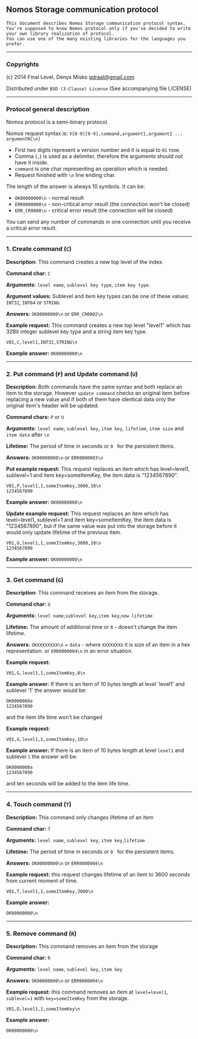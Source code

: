 ## Nomos Storage communication protocol
    This document describes Nomos Storage communication protocol syntax.
    You're supposed to know Nomos protocol only if you've decided to write your own library realization of protocol.
    You can use one of the many existing libraries for the languages you prefer.

***
### Copyrights

(c) 2014 Final Level, Denys Misko <gdraal@gmail.com>

Distributed under `BSD (3-Clause) License` (See accompanying file LICENSE)

***
### Protocol general description

Nomos protocol is a semi-binary protocol. 

Nomos request syntax is: `V[0-9][0-9],command,argument1,argument2 ... argumentN[\n]`
* First two digits represent a version number and it is equal to `01` now.
* Comma (`,`) is used as a delimiter, therefore the arguments should not have it inside.
* `command` is one char representing an operation which is needed.
* Request finished with `\n` line ending char.

The length of the answer is always 10 symbols. It can be:
* `OK00000000\n` - normal result
* `ERR0000000\n` - non-critical error result (the connection won't be closed)
* `ERR_CR0000\n` - critical error result (the connection will be closed)

You can send any number of commands in one connection until you receive a critical error result.

***
### 1. Create command (`C`)

**Description**: This command creates a new top level of the index.

**Command char:** `C`

**Arguments:** `level name`, `sublevel key type`, `item key type`. 

**Argument values:** Sublevel and item key types can be one of these values: `INT32`, `INT64` or `STRING`.

**Answers:** `OK00000000\n` or `ERR_CR0002\n`

**Example request:**  This command creates a new top level "level1" which has 32Bit integer sublevel key type and 
a string item key type.

    V01,C,level1,INT32,STRING\n

**Example answer:** `OK00000000\n`

***
### 2. Put command (`P`) and Update command (`U`)

**Description**: Both commands have the same syntax and both replace an item to the storage.
However `update command` checks an original item before replacing a new value and if both of them have identical data 
only the original item's header will be updated.

**Command chars:** `P` or `U`

**Arguments:** `level name`, `sublevel key`, `item key`, `lifetime`, `item size` and `item data` after `\n`

**Lifetime:** The period of time in seconds or `0 ` for the persistent items.

**Answers:** `OK00000000\n` or `ERR0000003\n`

**Put example request:** This request replaces an item which has level=level1, sublevel=1 and item key=someItemKey, 
the item data is "1234567890".
```
V01,P,level1,1,someItemKey,3600,10\n
1234567890
```
**Example answer:** `OK00000000\n`

**Update example request:** This request replaces an item which has level=level1, sublevel=1 and item key=someItemKey, 
the item data is "1234567890", but if the same value was put into the storage before it would only update lifetime 
of the previous item.
```
V01,U,level1,1,someItemKey,3600,10\n
1234567890
```
**Example answer:** `OK00000000\n`

***
### 3. Get command (`G`)

**Description**: This command receives an item from the storage.

**Command char:** `G`

**Arguments:** `level name`,`sublevel key`,`item key`,`new lifetime`

**Lifetime:** The amount of additional time or `0` - doesn't change the item lifetime.

**Answers:** `OKXXXXXXXX\n` + `data` - where `XXXXXXXX` it is size of an item in a hex representation. 
or `ERR0000004\n` in an error situation.

**Example request:** 
    
    V01,G,level1,1,someItemKey,0\n

**Example answer:** If there is an item of 10 bytes length at level 'level1' and sublevel '1' the answer would be:
```
OK0000000a
1234567890
```
and the item life time won't be changed

**Example request:** 
    
    V01,G,level1,1,someItemKey,10\n

**Example answer:** If there is an item of 10 bytes length at level `level1` and sublevel `1` the answer will be:
```
OK0000000a
1234567890
```
and ten seconds will be added to the item life time.

***
### 4. Touch command (`T`)


**Description:** This command only changes lifetime of an item

**Command char:** `T`

**Arguments:** `level name`, `sublevel key`, `item key`,`lifetime`

**Lifetime:** The period of time in seconds or `0 ` for the persistent items.

**Answers:** `OK00000000\n` or `ERR0000004\n`

**Example request:** this request changes lifetime of an item to 3600 seconds from current moment of time.
    
    V01,T,level1,1,someItemKey,3600\n
    
**Example answer:** 

    OK00000000\n


***
### 5. Remove command (`R`)


**Description:** This command removes an item from the storage

**Command char:** `R`

**Arguments:** `level name`, `sublevel key`, `item key`

**Answers:** `OK00000000\n` or `ERR0000004\n`

**Example request:** this command removes an item at `level=level1`, `sublevel=1` with `key=someItemKey` 
from the storage.
    
    V01,D,level1,1,someItemKey\n
    
**Example answer:**     

    OK00000000\n